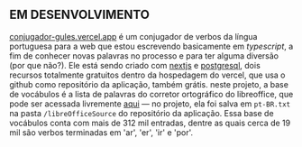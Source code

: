 ## EM DESENVOLVIMENTO

[conjugador-gules.vercel.app](https://conjugador-gules.vercel.app) 
é um conjugador de verbos da língua portuguesa para a web que 
estou escrevendo basicamente em _typescript_, a fim de conhecer novas palavras no processo 
e para ter alguma diversão (por que não?).
Ele está sendo criado com [nextjs](https://nextjs.org/) 
e [postgresql](https://www.postgresql.org/), dois recursos totalmente
gratuitos dentro da hospedagem do vercel, que usa o github como 
repositório da aplicação,
também grátis. neste projeto, a base de vocábulos é a lista de palavras do corretor 
ortográfico do libreoffice, que pode ser acessada
livremente [aqui](https://cgit.freedesktop.org/libreoffice/dictionaries/plain/pt_BR/pt_BR.dic)
— no projeto, ela foi salva em `pt-BR.txt` na pasta `/libreOfficeSource` do 
repositório da aplicação.
Essa base de vocábulos conta com mais de 312 mil entradas, dentre as quais
cerca de 19 mil são verbos terminadas em 'ar', 'er', 'ir' e 'por'.
